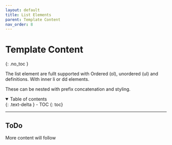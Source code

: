 ```yaml
---
layout: default
title: List Elements
parent: Template Content
nav_order: 8
---
```


# Template Content
{: .no_toc }

The list element are fullt supported with Ordered (ol), unordered (ul) and definitions.
With inner li or dd elements.

These can be nested with prefix concatenation and styling.

<details open markdown="block">
  <summary>
    Table of contents
  </summary>
  {: .text-delta }
- TOC
{: toc}
</details>

---

## ToDo

More content will follow
